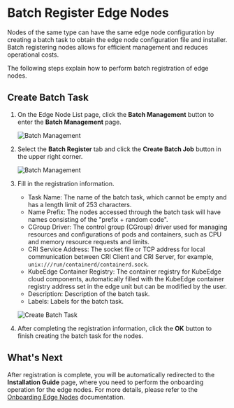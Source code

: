 # Batch Register Edge Nodes

Nodes of the same type can have the same edge node configuration by creating a batch task to obtain the edge node configuration file and installer. Batch registering nodes allows for efficient management and reduces operational costs.

The following steps explain how to perform batch registration of edge nodes.

## Create Batch Task

1. On the Edge Node List page, click the __Batch Management__ button to enter the __Batch Management__ page.

    ![Batch Management](https://docs.daocloud.io/daocloud-docs-images/docs/en/docs/kant/images/batch-register01.png)

1. Select the __Batch Register__ tab and click the __Create Batch Job__ button in the upper right corner.

    ![Batch Management](https://docs.daocloud.io/daocloud-docs-images/docs/en/docs/kant/images/batch-register02.png)

1. Fill in the registration information.

    - Task Name: The name of the batch task, which cannot be empty and has a length limit of 253 characters.
    - Name Prefix: The nodes accessed through the batch task will have names consisting of the "prefix + random code".
    - CGroup Driver: The control group (CGroup) driver used for managing resources and configurations of pods and containers, such as CPU and memory resource requests and limits.
    - CRI Service Address: The socket file or TCP address for local communication between CRI Client and CRI Server, for example, `unix:///run/containerd/containerd.sock`.
    - KubeEdge Container Registry: The container registry for KubeEdge cloud components, automatically filled with the KubeEdge container registry address set in the edge unit but can be modified by the user.
    - Description: Description of the batch task.
    - Labels: Labels for the batch task.

    ![Create Batch Task](https://docs.daocloud.io/daocloud-docs-images/docs/en/docs/kant/images/batch-register03.png)

1. After completing the registration information, click the __OK__ button to finish creating the batch task for the nodes.

## What's Next

After registration is complete, you will be automatically redirected to the __Installation Guide__ page,
where you need to perform the onboarding operation for the edge nodes.
For more details, please refer to the [Onboarding Edge Nodes](./managed-node.md) documentation.
